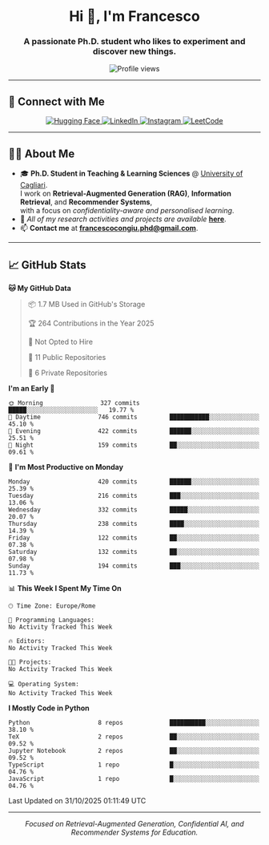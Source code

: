 <!-- TITOLO E PRESENTAZIONE -->
<h1 align="center">Hi 👋, I'm Francesco</h1>
<h3 align="center">A passionate Ph.D. student who likes to experiment and discover new things.</h3>

<!-- VISITE -->
<p align="center">
  <img src="https://komarev.com/ghpvc/?username=wakaflocka17&label=Profile%20views&color=0e75b6&style=flat" alt="Profile views" />
</p>

---

## 🔗 Connect with Me
<p align="center">
  <!-- Esempio di social badge (simili a Komarev) -->
  <a href="https://huggingface.co/wakaflocka17" target="_blank">
    <img src="https://img.shields.io/badge/HuggingFace-wakaflocka17-yellow?style=for-the-badge&logo=huggingface&logoColor=white" alt="Hugging Face" />
  </a>
  <a href="https://linkedin.com/in/francesco-congiu-086243212" target="_blank">
  <img src="https://custom-icon-badges.demolab.com/badge/LinkedIn-Francesco%20Congiu-0A66C2?logo=linkedin&logoColor=white&style=for-the-badge" alt="LinkedIn" />
</a>
  <a href="https://instagram.com/wakaflocka17" target="_blank">
    <img src="https://img.shields.io/badge/Instagram-wakaflocka17-E4405F?style=for-the-badge&logo=instagram&logoColor=white" alt="Instagram" />
  </a>
  <a href="https://www.leetcode.com/wakaflocka17" target="_blank">
    <img src="https://img.shields.io/badge/LeetCode-wakaflocka17-228B22?style=for-the-badge&logo=leetcode&logoColor=white" alt="LeetCode" />
  </a>
</p>

---

## 👨‍💻 About Me
- 🎓 **Ph.D. Student in Teaching & Learning Sciences** @ [University of Cagliari](https://www.unica.it).  
I work on **Retrieval-Augmented Generation (RAG)**, **Information Retrieval**, and **Recommender Systems**,  
with a focus on *confidentiality-aware and personalised learning*.
- 💼 *All of my research activities and projects are available* [**here**](https://wakaflocka17.github.io).
- 📫 **Contact me** at **francescocongiu.phd@gmail.com**.

---

## 📈 GitHub Stats

<!--START_SECTION:waka-->
**🐱 My GitHub Data** 

> 📦 1.7 MB Used in GitHub's Storage 
 > 
> 🏆 264 Contributions in the Year 2025
 > 
> 🚫 Not Opted to Hire
 > 
> 📜 11 Public Repositories 
 > 
> 🔑 6 Private Repositories 
 > 
**I'm an Early 🐤** 

```text
🌞 Morning                327 commits         █████░░░░░░░░░░░░░░░░░░░░   19.77 % 
🌆 Daytime                746 commits         ███████████░░░░░░░░░░░░░░   45.10 % 
🌃 Evening                422 commits         ██████░░░░░░░░░░░░░░░░░░░   25.51 % 
🌙 Night                  159 commits         ██░░░░░░░░░░░░░░░░░░░░░░░   09.61 % 
```
📅 **I'm Most Productive on Monday** 

```text
Monday                   420 commits         ██████░░░░░░░░░░░░░░░░░░░   25.39 % 
Tuesday                  216 commits         ███░░░░░░░░░░░░░░░░░░░░░░   13.06 % 
Wednesday                332 commits         █████░░░░░░░░░░░░░░░░░░░░   20.07 % 
Thursday                 238 commits         ████░░░░░░░░░░░░░░░░░░░░░   14.39 % 
Friday                   122 commits         ██░░░░░░░░░░░░░░░░░░░░░░░   07.38 % 
Saturday                 132 commits         ██░░░░░░░░░░░░░░░░░░░░░░░   07.98 % 
Sunday                   194 commits         ███░░░░░░░░░░░░░░░░░░░░░░   11.73 % 
```


📊 **This Week I Spent My Time On** 

```text
🕑︎ Time Zone: Europe/Rome

💬 Programming Languages: 
No Activity Tracked This Week

🔥 Editors: 
No Activity Tracked This Week

🐱‍💻 Projects: 
No Activity Tracked This Week

💻 Operating System: 
No Activity Tracked This Week
```

**I Mostly Code in Python** 

```text
Python                   8 repos             ██████████░░░░░░░░░░░░░░░   38.10 % 
TeX                      2 repos             ██░░░░░░░░░░░░░░░░░░░░░░░   09.52 % 
Jupyter Notebook         2 repos             ██░░░░░░░░░░░░░░░░░░░░░░░   09.52 % 
TypeScript               1 repo              █░░░░░░░░░░░░░░░░░░░░░░░░   04.76 % 
JavaScript               1 repo              █░░░░░░░░░░░░░░░░░░░░░░░░   04.76 % 
```




 Last Updated on 31/10/2025 01:11:49 UTC
<!--END_SECTION:waka-->

---

<!-- FOOTER O NOTE FINALI -->
<p align="center">
  <i>Focused on Retrieval-Augmented Generation, Confidential AI, and Recommender Systems for Education.</i>
</p>

